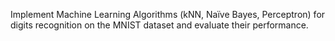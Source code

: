 Implement Machine Learning Algorithms (kNN, Naïve Bayes, Perceptron) for digits recognition on the MNIST dataset and evaluate their performance.